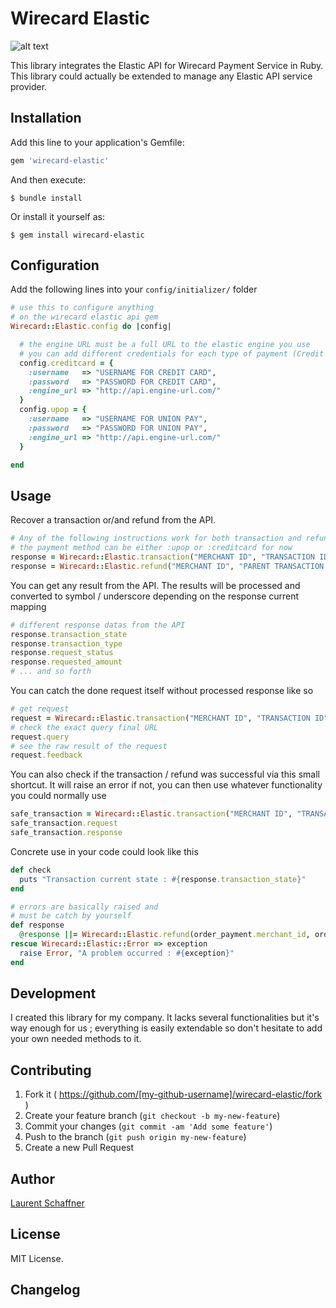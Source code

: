 
# Wirecard Elastic

![alt text](https://hostbillapp.com/images/wirecard.png "Wirecard GmbH")

This library  integrates the Elastic API for Wirecard Payment Service in Ruby. This library could actually be extended to manage any Elastic API service provider.

## Installation

Add this line to your application's Gemfile:

```ruby
gem 'wirecard-elastic'
```

And then execute:

    $ bundle install

Or install it yourself as:

    $ gem install wirecard-elastic

## Configuration

Add the following lines into your `config/initializer/` folder

```ruby
# use this to configure anything
# on the wirecard elastic api gem
Wirecard::Elastic.config do |config|

  # the engine URL must be a full URL to the elastic engine you use
  # you can add different credentials for each type of payment (Credit Card, China Union Pay, ...)
  config.creditcard = {
    :username   => "USERNAME FOR CREDIT CARD",
    :password   => "PASSWORD FOR CREDIT CARD",
    :engine_url => "http://api.engine-url.com/"
  }
  config.upop = {
    :username   => "USERNAME FOR UNION PAY",
    :password   => "PASSWORD FOR UNION PAY",
    :engine_url => "http://api.engine-url.com/"
  }

end
```

## Usage

Recover a transaction or/and refund from the API.

```ruby
# Any of the following instructions work for both transaction and refund request
# the payment method can be either :upop or :creditcard for now
response = Wirecard::Elastic.transaction("MERCHANT ID", "TRANSACTION ID", "PAYMENT METHOD").response
response = Wirecard::Elastic.refund("MERCHANT ID", "PARENT TRANSACTION ID", "PAYMENT METHOD").response
```

You can get any result from the API. The results will be processed and converted to symbol / underscore depending on the response current mapping

```ruby
# different response datas from the API
response.transaction_state
response.transaction_type
response.request_status
response.requested_amount
# ... and so forth
```

You can catch the done request itself without processed response like so

```ruby
# get request
request = Wirecard::Elastic.transaction("MERCHANT ID", "TRANSACTION ID", "PAYMENT METHOD").request
# check the exact query final URL
request.query
# see the raw result of the request
request.feedback
```

You can also check if the transaction / refund was successful via this small shortcut. It will raise an error if not, you can then use whatever functionality you could normally use

```ruby
safe_transaction = Wirecard::Elastic.transaction("MERCHANT ID", "TRANSACTION ID", "PAYMENT METHOD").safe
safe_transaction.request
safe_transaction.response
```

Concrete use in your code could look like this

```ruby
def check
  puts "Transaction current state : #{response.transaction_state}"
end

# errors are basically raised and
# must be catch by yourself
def response
  @response ||= Wirecard::Elastic.refund(order_payment.merchant_id, order_payment.transaction_id, order_payment.payment_method).response
rescue Wirecard::Elastic::Error => exception
  raise Error, "A problem occurred : #{exception}"
end
```

## Development

I created this library for my company. It lacks several functionalities but it's way enough for us ; everything is easily extendable so don't hesitate to add your own needed methods to it.

## Contributing

1. Fork it ( https://github.com/[my-github-username]/wirecard-elastic/fork )
2. Create your feature branch (`git checkout -b my-new-feature`)
3. Commit your changes (`git commit -am 'Add some feature'`)
4. Push to the branch (`git push origin my-new-feature`)
5. Create a new Pull Request

## Author

[Laurent Schaffner](http://www.laurentschaffner.com)

## License

MIT License.

## Changelog
